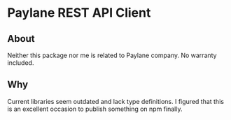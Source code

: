 # Paylane REST API Client

## About

Neither this package nor me is related to Paylane company. No warranty included.

## Why

Current libraries seem outdated and lack type definitions. I figured that this is an excellent occasion to publish something on npm finally.
